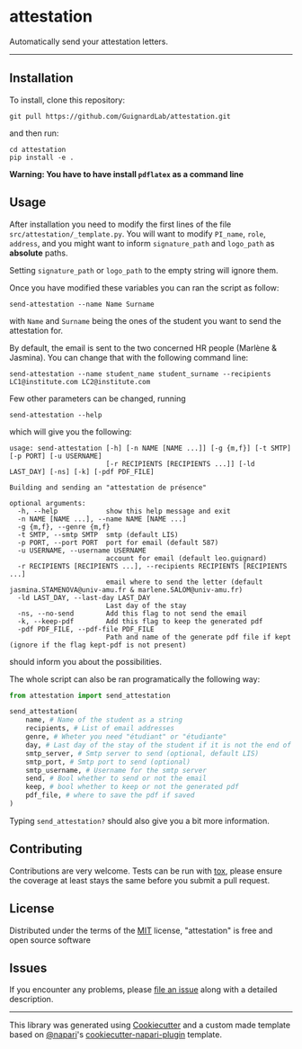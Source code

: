 # attestation

Automatically send your attestation letters.

----------------------------------

## Installation

To install, clone this repository:

```shell
git pull https://github.com/GuignardLab/attestation.git
```

and then run:

```shell
cd attestation
pip install -e .
```

**Warning: You have to have install `pdflatex` as a command line**

## Usage

After installation you need to modify the first lines of the file `src/attestation/_template.py`.
You will want to modify `PI_name`, `role`, `address`, and you might want to inform `signature_path` and `logo_path` as **absolute** paths.

Setting `signature_path` or `logo_path` to the empty string will ignore them.

Once you have modified these variables you can ran the script as follow:

```shell
send-attestation --name Name Surname
```

with `Name` and `Surname` being the ones of the student you want to send the attestation for.

By default, the email is sent to the two concerned HR people (Marlène & Jasmina).
You can change that with the following command line:

```shell
send-attestation --name student_name student_surname --recipients LC1@institute.com LC2@institute.com
```

Few other parameters can be changed, running 

```shell
send-attestation --help
```

which will give you the following:

```text
usage: send-attestation [-h] [-n NAME [NAME ...]] [-g {m,f}] [-t SMTP] [-p PORT] [-u USERNAME]
                        [-r RECIPIENTS [RECIPIENTS ...]] [-ld LAST_DAY] [-ns] [-k] [-pdf PDF_FILE]

Building and sending an "attestation de présence"

optional arguments:
  -h, --help            show this help message and exit
  -n NAME [NAME ...], --name NAME [NAME ...]
  -g {m,f}, --genre {m,f}
  -t SMTP, --smtp SMTP  smtp (default LIS)
  -p PORT, --port PORT  port for email (default 587)
  -u USERNAME, --username USERNAME
                        account for email (default leo.guignard)
  -r RECIPIENTS [RECIPIENTS ...], --recipients RECIPIENTS [RECIPIENTS ...]
                        email where to send the letter (default jasmina.STAMENOVA@univ-amu.fr & marlene.SALOM@univ-amu.fr)
  -ld LAST_DAY, --last-day LAST_DAY
                        Last day of the stay
  -ns, --no-send        Add this flag to not send the email
  -k, --keep-pdf        Add this flag to keep the generated pdf
  -pdf PDF_FILE, --pdf-file PDF_FILE
                        Path and name of the generate pdf file if kept (ignore if the flag kept-pdf is not present)
```

should inform you about the possibilities.

The whole script can also be ran programatically the following way:

```python
from attestation import send_attestation

send_attestation(
    name, # Name of the student as a string
    recipients, # List of email addresses
    genre, # Wheter you need "étudiant" or "étudiante"
    day, # Last day of the stay of the student if it is not the end of the month
    smtp_server, # Smtp server to send (optional, default LIS)
    smtp_port, # Smtp port to send (optional)
    smtp_username, # Username for the smtp server
    send, # Bool whether to send or not the email
    keep, # bool whether to keep or not the generated pdf
    pdf_file, # where to save the pdf if saved
)
```

Typing `send_attestation?` should also give you a bit more information.

## Contributing

Contributions are very welcome. Tests can be run with [tox], please ensure
the coverage at least stays the same before you submit a pull request.

## License

Distributed under the terms of the [MIT] license,
"attestation" is free and open source software

## Issues

If you encounter any problems, please [file an issue] along with a detailed description.

----------------------------------

This library was generated using [Cookiecutter] and a custom made template based on [@napari]'s [cookiecutter-napari-plugin] template.


[napari]: https://github.com/napari/napari
[Cookiecutter]: https://github.com/audreyr/cookiecutter
[@napari]: https://github.com/napari
[MIT]: http://opensource.org/licenses/MIT
[BSD-3]: http://opensource.org/licenses/BSD-3-Clause
[GNU GPL v3.0]: http://www.gnu.org/licenses/gpl-3.0.txt
[GNU LGPL v3.0]: http://www.gnu.org/licenses/lgpl-3.0.txt
[Apache Software License 2.0]: http://www.apache.org/licenses/LICENSE-2.0
[Mozilla Public License 2.0]: https://www.mozilla.org/media/MPL/2.0/index.txt
[cookiecutter-napari-plugin]: https://github.com/napari/cookiecutter-napari-plugin
[pip]: https://pypi.org/project/pip/
[PyPI]: https://pypi.org/
[tox]: https://tox.readthedocs.io/en/latest/

[file an issue]: https://github.com/GuignardLab/attestation/issues

